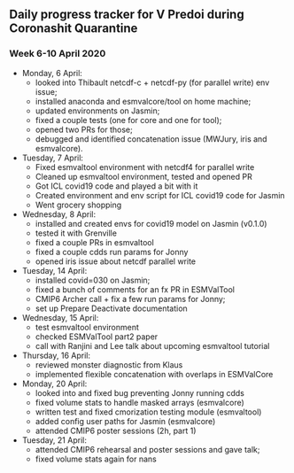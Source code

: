 ## Daily progress tracker for V Predoi during Coronashit Quarantine
### Week 6-10 April 2020
- Monday, 6 April:
  - looked into Thibault netcdf-c + netcdf-py (for parallel write) env issue;
  - installed anaconda and esmvalcore/tool on home machine;
  - updated environments on Jasmin;
  - fixed a couple tests (one for core and one for tool);
  - opened two PRs for those;
  - debugged and identified concatenation issue (MWJury, iris and esmvalcore).
- Tuesday, 7 April:
  - Fixed esmvaltool environment with netcdf4 for parallel write
  - Cleaned up esmvaltool environment, tested and opened PR
  - Got ICL covid19 code and played a bit with it
  - Created environment and env script for ICL covid19 code for Jasmin
  - Went grocery shopping
- Wednesday, 8 April:
  - installed and created envs for covid19 model on Jasmin (v0.1.0)
  - tested it with Grenville
  - fixed a couple PRs in esmvaltool
  - fixed a couple cdds run params for Jonny
  - opened iris issue about netcdf parallel write
- Tuesday, 14 April:
  - installed covid=030 on Jasmin;
  - fixed a bunch of comments for an fx PR in ESMValTool
  - CMIP6 Archer call + fix a few run params for Jonny;
  - set up Prepare Deactivate documentation
- Wednesday, 15 April:
  - test esmvaltool environment
  - checked ESMValTool part2 paper
  - call with Ranjini and Lee talk about upcoming esmvaltool tutorial
- Thursday, 16 April:
  - reviewed monster diagnostic from Klaus
  - implemented flexible concatenation with overlaps in ESMValCore
- Monday, 20 April:
  - looked into and fixed bug preventing Jonny running cdds
  - fixed volume stats to handle masked arrays (esmvalcore)
  - written test and fixed cmorization testing module (esmvaltool)
  - added config user paths for Jasmin (esmvalcore)
  - attended CMIP6 poster sessions (2h, part 1)
- Tuesday, 21 April:
  - attended CMIP6 rehearsal and poster sessions and gave talk;
  - fixed volume stats again for nans

